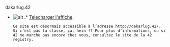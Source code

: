 
 dakarlug.42
* ![alt](https://raw.github.com/Dakarlug/site-datas/master/datas/image "") .*  [Telecharger l'affiche](https://raw.github.com/Dakarlug/site-datas/master/datas/pdf "").
    
      Ce site est désormais accessible à l’adresse http://dakarlug.42/. Si c’est pas la classe, ça, hein !? Pour plus d’informations, ou si 42 ne marche pas encore chez vous, consultez le site de la 42 registry.
    
    
    



    



    



    



    



    



 
    
     